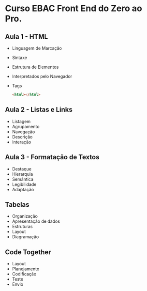# Curso EBAC Front End do Zero ao Pro.

## Aula 1 - HTML

- Linguagem de Marcação

- Sintaxe

- Estrutura de Elementos

- Interpretados pelo Navegador 

- Tags 

  ```html
  <html></html>
  ```

## Aula 2 - Listas e Links

- Listagem 
- Agrupamento
- Navegação
- Descrição
- Interação

## Aula 3 - Formatação de Textos

- Destaque 
- Hierarquia 
- Semântica
- Legibilidade
- Adaptação

## Tabelas

- Organização
- Apresentação de dados 
- Estruturas
- Layout
- Diagramação

## Code Together

- Layout
- Planejamento
- Codificação
- Teste
- Envio
